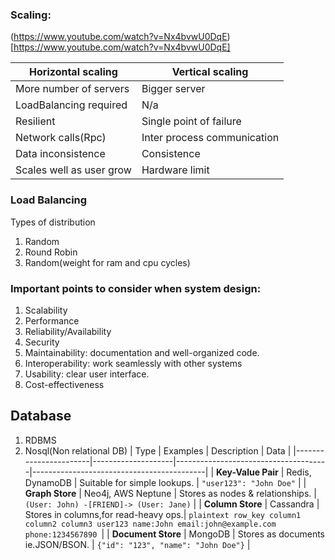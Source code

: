 ### Scaling:

(https://www.youtube.com/watch?v=Nx4bvwU0DqE)[https://www.youtube.com/watch?v=Nx4bvwU0DqE]

| Horizontal scaling 		|	Vertical scaling            |
|---------------------------|-------------------------------|
| More number of servers	|	Bigger server				|
| LoadBalancing required	|	N/a							|
| Resilient					|   Single point of failure		|
| Network calls(Rpc)		|	Inter process communication |
| Data inconsistence		|	Consistence					|
| Scales well as user grow	|   Hardware limit				|

### Load Balancing
Types of distribution  
1. Random
2. Round Robin
3. Random(weight for ram and cpu cycles)

### Important points to consider when system design:
1. Scalability
2. Performance
3. Reliability/Availability
4. Security
5. Maintainability:  documentation and well-organized code.
6. Interoperability: work seamlessly with other systems  
7. Usability: clear user interface.
8. Cost-effectiveness  


## Database
1. RDBMS
2. Nosql(Non relational DB)
    | Type                  | Examples           | Description                          | Data                                      |
    |-----------------------|--------------------|--------------------------------------|-------------------------------------------|
    | **Key-Value Pair**    | Redis, DynamoDB    | Suitable for simple lookups.         | `"user123": "John Doe"`                   |
    | **Graph Store**       | Neo4j, AWS Neptune | Stores as nodes & relationships.     | `(User: John) -[FRIEND]-> (User: Jane)`   |
    | **Column Store**      | Cassandra          | Stores in columns,for read-heavy ops.| `plaintext row_key column1 column2 column3 user123 name:John email:john@example.com phone:1234567890 `|
    | **Document Store**    | MongoDB            | Stores as documents ie.JSON/BSON.    | `{"id": "123", "name": "John Doe"}`       |
